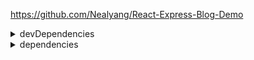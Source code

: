 https://github.com/Nealyang/React-Express-Blog-Demo  

<details>
<summary>devDependencies</summary>

* [cross-env](https://www.npmjs.com/package/cross-env) - 解决跨平台问题。
* [nodemon](https://www.npmjs.com/package/nodemon) - 封装 node 命令，监听文件修改时重启。

</details>

<details>
<summary>dependencies</summary>

* [antd](https://www.npmjs.com/package/antd) - 一套 React 组件。
* [axios](https://www.npmjs.com/package/axios) - 为浏览器和 node.js 实现的基于 Promise 的 HTTP 客户端。
* [bluebird](https://www.npmjs.com/package/bluebird) - Bluebird 是早期 Promise 的一种实现，它提供了丰富的方法和语法糖，一方面降低了 Promise 的使用难度，一当面扩展了 Promise 的功能。
* [body-parser](https://www.npmjs.com/package/body-parser) - 请求体解析中间件。
* [compression](https://www.npmjs.com/package/compression) - 压缩中间件。
* [connect-history-api-fallback](https://www.npmjs.com/package/connect-history-api-fallback) - SPA 404 解决方案。
* [cookie-parser](https://www.npmjs.com/package/cookie-parser) - cookie 解析中间件。
* [cookies](https://www.npmjs.com/package/cookies) - 获取和设置 cookies。
* [dateformat](https://www.npmjs.com/package/dateformat) - 日期格式。
* [echarts-for-react](https://www.npmjs.com/package/echarts-for-react) - Echarts 的 React 封装。
* [express](https://www.npmjs.com/package/express) - web 框架。
* [express-session](https://www.npmjs.com/package/express-session) - session 中间件。
* [http-proxy](https://www.npmjs.com/package/http-proxy) - 代理。
* [markdown](https://www.npmjs.com/package/markdown)
* [mongoose](https://mongoosejs.com/) - elegant mongodb object modeling for node.js。
* [qs](https://www.npmjs.com/package/qs) - A querystring parsing and stringifying library with some added security。
* [react-addons-pure-render-mixin](https://www.npmjs.com/package/react-addons-pure-render-mixin)
* [react-helmet](https://www.npmjs.com/package/react-helmet) - 管理 head。
* 

</details>

